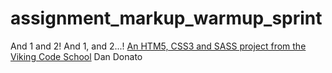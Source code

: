 assignment_markup_warmup_sprint
===============================

And 1 and 2!  And 1, and 2...!
[An HTM5, CSS3 and SASS project from the Viking Code School](http://www.vikingcodeschool.com)
Dan Donato
